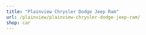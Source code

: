 ```yaml
---
title: "Plainview Chrysler Dodge Jeep Ram"
url: /plainview/plainview-chrysler-dodge-jeep-ram/
shop: car
---
```

